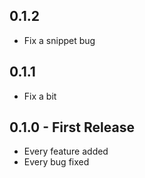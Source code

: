 ## 0.1.2
* Fix a snippet bug

## 0.1.1
* Fix a bit

## 0.1.0 - First Release
* Every feature added
* Every bug fixed
